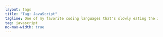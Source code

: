 ```yaml
---
layout: tags
title: "Tag: JavaScript"
tagline: One of my favorite coding languages that's slowly eating the Internet
tag: javascript
no-max-width: true
---
```

